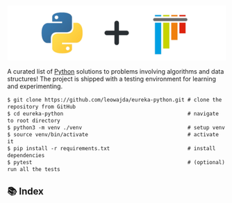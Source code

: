 ![banner](./docs/banner.png "banner")

A curated list of [Python](https://www.python.org/) solutions to problems involving algorithms and data structures! The project is shipped with a testing environment for learning and experimenting.

```shell
$ git clone https://github.com/leowajda/eureka-python.git # clone the repository from GitHub
$ cd eureka-python                                        # navigate to root directory
$ python3 -m venv ./venv                                  # setup venv
$ source venv/bin/activate                                # activate it
$ pip install -r requirements.txt                         # install dependencies
$ pytest                                                  # (optional) run all the tests
```

## :books: Index

